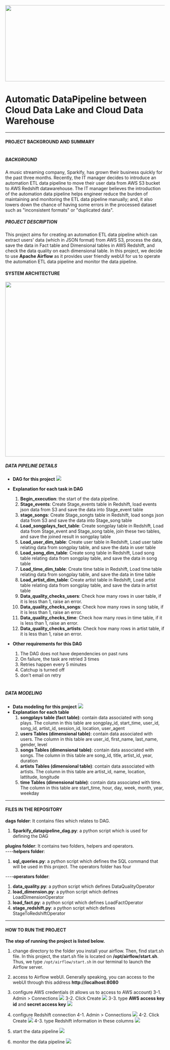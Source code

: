 <p align="center">
  <img width="570" height="240" src="https://github.com/ChunYen-Chang/Automatic-DataPipeline-between-Cloud-datalake-and-Cloud-datawarehouse/blob/master/images/logo.jpg">
</p>

# Automatic DataPipeline between Cloud Data Lake and Cloud Data Warehouse
---
#### PROJECT BACKGROUND AND SUMMARY
#
##### *BACKGROUND*
A music streaming company, Sparkify, has grown their business quickly for the past three months. Recently, the IT manager decides to introduce an automation ETL data pipeline to move their user data from AWS S3 bucket to AWS Redshift datawarehouse. The IT manager believes the introduction of the automation data pipeline helps engineer reduce the burden of maintaining and monitoring the ETL data pipeline manually; and, it also lowers down the chance of having some errors in the processed dataset such as "inconsistent formats" or "duplicated data".

##### *PROJECT DESCRIPTION*
This project aims for creating an automation ETL data pipeline which can extract users' data (which in JSON format) from AWS S3, process the data, save the data in Fact table and Dimensional tables in AWS Redshift, and check the data quality on each dimensional table. In this project, we decide to use **Apache Airflow** as it provides user friendly webUI for us to operate the automation ETL data pipeline and monitor the data pipeline.

#### SYSTEM ARCHITECTURE
<p align="center">
  <img width="850" height="550" src="https://github.com/ChunYen-Chang/Automatic-DataPipeline-between-Cloud-datalake-and-Cloud-datawarehouse/blob/master/images/system_architecture.jpeg">
</p>

##### *DATA PIPELINE DETAILS*
- **DAG for this project**
![](https://github.com/ChunYen-Chang/Automatic-DataPipeline-between-Cloud-datalake-and-Cloud-datawarehouse/blob/master/images/DAG.jpg)
- **Explanation for each task in DAG**  
    1. **Begin_execution**: the start of the data pipeline.  
    2. **Stage_events**: Create Stage_events table in Redshift, load events json data from S3 and save the data into Stage_event table  
    3. **stage_songs**: Create Stage_songts table in Redshift, load songs json data from S3 and save the data into Stage_song table  
    4. **Load_songplays_fact_table**: Create songplay table in Redshift, Load data from Stage_event and Stage_song table, join these two tables, and save the joined result in songplay table  
    5. **Load_user_dim_table**: Create user table in Redshift, Load user table relating data from songplay table, and save the data in user table  
    6. **Load_song_dim_table**: Create song table in Redshift, Load song table relating data from songplay table, and save the data in song table  
    7. **Load_time_dim_table**: Create time table in Redshift, Load time table relating data from songplay table, and save the data in time table  
    8. **Load_artist_dim_table**: Create artist table in Redshift, Load artist table relating data from songplay table, and save the data in artist table  
    9. **Data_quality_checks_users**: Check how many rows in user table, if it is less than 1, raise an error.  
    10. **Data_quality_checks_songs**: Check how many rows in song table, if it is less than 1, raise an error.  
    11. **Data_quality_checks_time**: Check how many rows in time table, if it is less than 1, raise an error.  
    12. **Data_quality_checks_artists**: Check how many rows in artist table, if it is less than 1, raise an error.  


- **Other requirements for this DAG**  
    1. The DAG does not have dependencies on past runs
    2. On failure, the task are retried 3 times
    3. Retries happen every 5 minutes
    4. Catchup is turned off
    5. don't email on retry
#
##### *DATA MODELING*
- **Data modeling for this project**
![](https://github.com/ChunYen-Chang/Automatic-DataPipeline-between-Cloud-datalake-and-Cloud-datawarehouse/blob/master/images/datamodel.jpg)
- **Explanation for each table**  
    1. **songplays table (fact table)**: contain data associated with song plays. The column in this table are songplay_id, start_time, user_id, song_id, artist_id, session_id, location, user_agent
    2. **users Tables (dimensional table)**: contain data associated with users. The column in this table are user_id, first_name, last_name, gender, level
    3. **songs Tables (dimensional table)**: contain data associated with songs. The column in this table are song_id, title, artist_id, year, duration
    4. **artists Tables (dimensional table)**: contain data associated with artists. The column in this table are artist_id, name, location, lattitude, longitude
    5. **time Tables (dimensional table)**: contain data associated with time. The column in this table are start_time, hour, day, week, month, year, weekday

------------
#### FILES IN THE REPOSITORY
**dags folder**: It contains files which relates to DAG.
1. **Sparkify_datapipeline_dag.py**: a python script which is used for defining the DAG

**plugins folder**: It contains two folders, helpers and operators.  
----**helpers folder**: 
1. **sql_queries.py**: a python script which defines the SQL command that will be used in this project. The operators folder has four

----**operators folder**: 
1. **data_quality.py**: a python script which defines DataQualityOperator
2. **load_dimension.py**: a python script which defines LoadDimensionOperator
3. **load_fact.py**: a python script which defines LoadFactOperator
4. **stage_redshift.py**: a python script which defines StageToRedshiftOperator


------------
#### HOW TO RUN THE PROJECT
**The step of running the project is listed below.**
1. change directory to the folder you install your airflow. Then, find start.sh file. In this project, the start.sh file is located on **/opt/airflow/start.sh**. Thus, we type `/opt/airflow/start.sh` in our terminal to launch the Airflow server.

2. access to Airflow webUI. Generally speaking, you can access to the webUI through this address **http://localhost:8080**

3. configure AWS credentials (it allows us to access to AWS account)
3-1. Admin > Connections
![](https://github.com/ChunYen-Chang/Automatic-DataPipeline-between-Cloud-datalake-and-Cloud-datawarehouse/blob/master/images/1.jpg)
3-2. Click Create
![](https://github.com/ChunYen-Chang/Automatic-DataPipeline-between-Cloud-datalake-and-Cloud-datawarehouse/blob/master/images/2.jpg)
3-3. type **AWS access key id** and **secret access key**
![](https://github.com/ChunYen-Chang/Automatic-DataPipeline-between-Cloud-datalake-and-Cloud-datawarehouse/blob/master/images/3.jpg)  

4. configure Redshift connection
4-1. Admin > Connections
![](https://github.com/ChunYen-Chang/Automatic-DataPipeline-between-Cloud-datalake-and-Cloud-datawarehouse/blob/master/images/1.jpg)
4-2. Click Create
![](https://github.com/ChunYen-Chang/Automatic-DataPipeline-between-Cloud-datalake-and-Cloud-datawarehouse/blob/master/images/2.jpg)
4-3. type Redshift information in these columns
![](https://github.com/ChunYen-Chang/Automatic-DataPipeline-between-Cloud-datalake-and-Cloud-datawarehouse/blob/master/images/4.jpg)  

5. start the data pipeline
![](https://github.com/ChunYen-Chang/Automatic-DataPipeline-between-Cloud-datalake-and-Cloud-datawarehouse/blob/master/images/5.jpg)

6. monitor the data pipeline
![](https://github.com/ChunYen-Chang/Automatic-DataPipeline-between-Cloud-datalake-and-Cloud-datawarehouse/blob/master/images/6.jpg)
